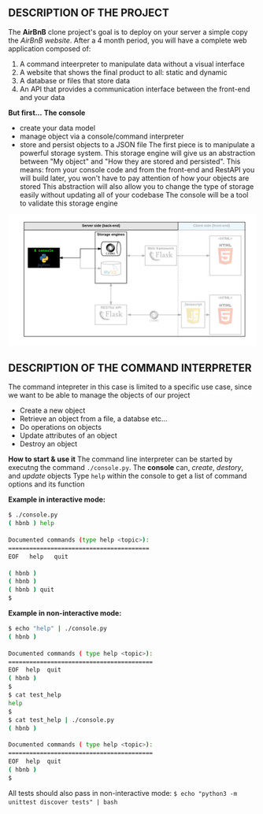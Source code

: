 ## DESCRIPTION OF THE PROJECT

The **AirBnB** clone project's goal is to deploy on your server a simple copy the *AirBnB website*.
After a 4 month period, you will have a complete web application composed of:
1. A command inteerpreter to manipulate data without a visual interface
2. A website that shows the final product to all: static and dynamic
3. A database or files that store data
4. An API that provides a communication interface between the front-end and your data

**But first...**
**The console**
- create your data model
- manage object via a console/command interpreter
- store and persist objects to a JSON file
The first piece is to manipulate a powerful storage system. This storage engine will give us an abstraction between "My object" and "How they are stored and persisted".
This means: from your console code and from the front-end and RestAPI you will build later, you won't have to pay attention of how your objects are stored
This abstraction will also allow you to change the type of storage easily without updating all of your codebase
The console will be a tool to validate this storage engine

![server_side_architecture](Images/server_side_architecture.png)

## DESCRIPTION OF THE COMMAND INTERPRETER

The command intepreter in this case is limited to a specific use case, since we want to be able to manage the objects of our project
- Create a new object
- Retrieve an object from a file, a databse etc...
- Do operations on objects
- Update attributes of an object
- Destroy an object

**How to start & use it**
The command line interpreter can be started by executng the command `./console.py`. The **console** can, *create*, *destory*, and *update* objects
Type `help` within the console to get a list of command options and its function

**Example in interactive mode:**
```bash
$ ./console.py
( hbnb ) help

Documented commands (type help <topic>):
========================================
EOF   help   quit

( hbnb )
( hbnb )
( hbnb ) quit
$
```
**Example in non-interactive mode:**
```bash
$ echo "help" | ./console.py
( hbnb )

Documented commands ( type help <topic>):
=========================================
EOF  help  quit
( hbnb )
$
$ cat test_help
help
$
$ cat test_help | ./console.py
( hbnb )

Documented commands ( type help <topic>):
=========================================
EOF  help  quit
( hbnb )
$
```

All tests should also pass in non-interactive mode: `$ echo "python3 -m unittest discover tests" | bash`
